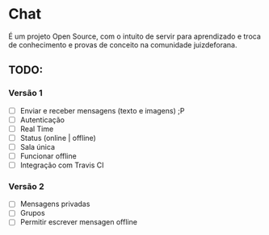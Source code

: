 # Chat

É um projeto Open Source, com o intuito de servir para aprendizado e troca de conhecimento e provas de conceito na comunidade juizdeforana.

## TODO:

### Versão 1
 - [ ] Enviar e receber mensagens (texto e imagens) ;P
 - [ ] Autenticação
 - [ ] Real Time
 - [ ] Status (online | offline)
 - [ ] Sala única
 - [ ] Funcionar offline
 - [ ] Integração com Travis CI

 ### Versão 2
 - [ ] Mensagens privadas
 - [ ] Grupos
 - [ ] Permitir escrever mensagen offline
